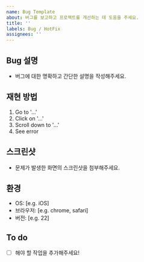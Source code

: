 ```yaml
---
name: Bug Template
about: 버그를 보고하고 프로젝트를 개선하는 데 도움을 주세요.
title: ''
labels: Bug / HotFix
assignees: ''
---
```

## Bug 설명
- 버그에 대한 명확하고 간단한 설명을 작성해주세요.

## 재현 방법
1. Go to '...'
2. Click on '...'
3. Scroll down to '...'
4. See error

## 스크린샷
- 문제가 발생한 화면의 스크린샷을 첨부해주세요.

## 환경
- OS: [e.g. iOS]
- 브라우저: [e.g. chrome, safari]
- 버전: [e.g. 22]

## To do
- [ ] 해야 할 작업을 추가해주세요!